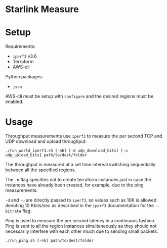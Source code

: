 # Starlink Measure

# Setup

Requirements:
- `iperf3` v3.6
- Terraform
- AWS-cli

Python packages:
- `json`

AWS-cli must be setup with `configure` and the desired regions must be enabled.

# Usage

Throughput measurements use `iperf3` to measure the per second TCP and UDP download and upload throughput:
```
./run_world_iperf3.sh [-nh] [-d udp_download_bits] [-u udp_upload_bits] path/to/dest/folder
```

The throughput is measured at a set time interval switching sequentially between all the specified regions.

The `-n` flag specifies not to create terraform instances just in case the instances have already been
created, for example, due to the ping measurements.

`-d` and `-u` are directly passed to `iperf3`, so values such as 10K is allowed denoting 10 Kbits/sec as described
in the `iperf3` documentation for the `--bitrate` flag.

Ping is used to measure the per second latency in a continuous fashion. Ping is sent to all the region instances
simultaneously as they should not necessarily interfere with each other much due to sending small packets.
```
./run_ping.sh [-nh] path/to/dest/folder
```
